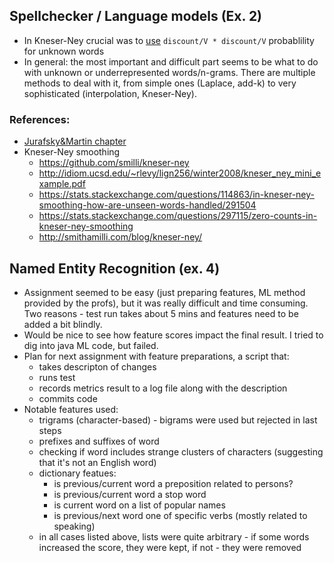 ## Spellchecker / Language models (Ex. 2)

* In Kneser-Ney crucial was to [use](https://github.com/mrzasa/classic-nlp-course/blob/master/HW02-spellchecker/python/CustomLanguageModel.py#L98) `discount/V * discount/V` probablility for unknown words
* In general: the most important and difficult part seems to be what to do with unknown or underrepresented words/n-grams. There are multiple methods to deal with it, from simple ones (Laplace, add-k) to very sophisticated (interpolation, Kneser-Ney). 

### References:
* [Jurafsky&Martin chapter](https://web.stanford.edu/~jurafsky/slp3/3.pdf)
* Kneser-Ney smoothing
  * https://github.com/smilli/kneser-ney
  * http://idiom.ucsd.edu/~rlevy/lign256/winter2008/kneser_ney_mini_example.pdf
  * https://stats.stackexchange.com/questions/114863/in-kneser-ney-smoothing-how-are-unseen-words-handled/291504
  * https://stats.stackexchange.com/questions/297115/zero-counts-in-kneser-ney-smoothing
  * http://smithamilli.com/blog/kneser-ney/


## Named Entity Recognition (ex. 4)

* Assignment seemed to be easy (just preparing features, ML method provided by the profs), but it was really difficult and time consuming. Two reasons - test run takes about 5 mins and features need to be added a bit blindly.
* Would be nice to see how feature scores impact the final result. I tried to dig into java ML code, but failed.
* Plan for next assignment with feature preparations, a script that:
  * takes descripton of changes
  * runs test
  * records metrics result to a log file along with the description
  * commits code
* Notable features used:
  * trigrams (character-based) - bigrams were used but rejected in last steps
  * prefixes and suffixes of word
  * checking if word includes strange clusters of characters (suggesting that it's not an English word)
  * dictionary featues:
    * is previous/current word a preposition related to persons?
    * is previous/current word a stop word
    * is current word on a list of popular names
    * is previous/next word one of specific verbs (mostly related to speaking)
  * in all cases listed above, lists were quite arbitrary - if some words increased the score, they were kept, if not - they were removed
